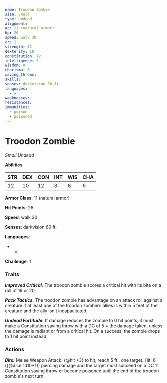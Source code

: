 ```yaml
---
name: Troodon Zombie
size: Small
type: Undead
alignment: 
ac: 11 (natural armor)
hp: 26
speed: walk 30
cr: 1
strength: 12
dexterity: 10
constitution: 12
intelligence: 3
wisdom: 8
charisma: 6
saving_throws:
skills:
senses: darkvision 60 ft.
languages:
  - -
weaknesses:
resistances:
immunities:
  - poison
  - poisoned
---
```


# Troodon Zombie

*Small Undead*

**Abilities**

| STR | DEX | CON | INT | WIS | CHA |
| --- | --- | --- | --- | --- | --- |
| 12 | 10 | 12 | 3 | 8 | 6 |

**Armor Class**: 11 (natural armor)

**Hit Points**: 26

**Speed**: walk 30

**Senses**: darkvision 60 ft.

**Languages**:
  - -

**Challenge**: 1

### Traits
***Improved Critical.*** The troodon zombie scores a critical hit with its bite on a roll of 19 or 20.

***Pack Tactics.*** The troodon zombie has advantage on an attack roll against a creature if at least one of the troodon zombie’s allies is within 5 feet of the creature and the ally isn’t incapacitated.

***Undead Fortitude.*** If damage reduces the zombie to 0 hit points, it must make a Constitution saving throw with a DC of 5 + the damage taken, unless the damage is radiant or from a critical hit. On a success, the zombie drops to 1 hit point instead.

### Actions
***Bite.*** Melee Weapon Attack: {@hit +3} to hit, reach 5 ft., one target. Hit: 6 ({@dice 1d10+1}) piercing damage and the target must succeed on a DC 11 Constitution saving throw or become poisoned until the end of the troodon zombie's next turn.

